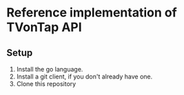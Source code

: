 # Reference implementation of TVonTap API

## Setup

1.  Install the go language.
2.  Install a git client, if you don't already have one.
3.  Clone this repository